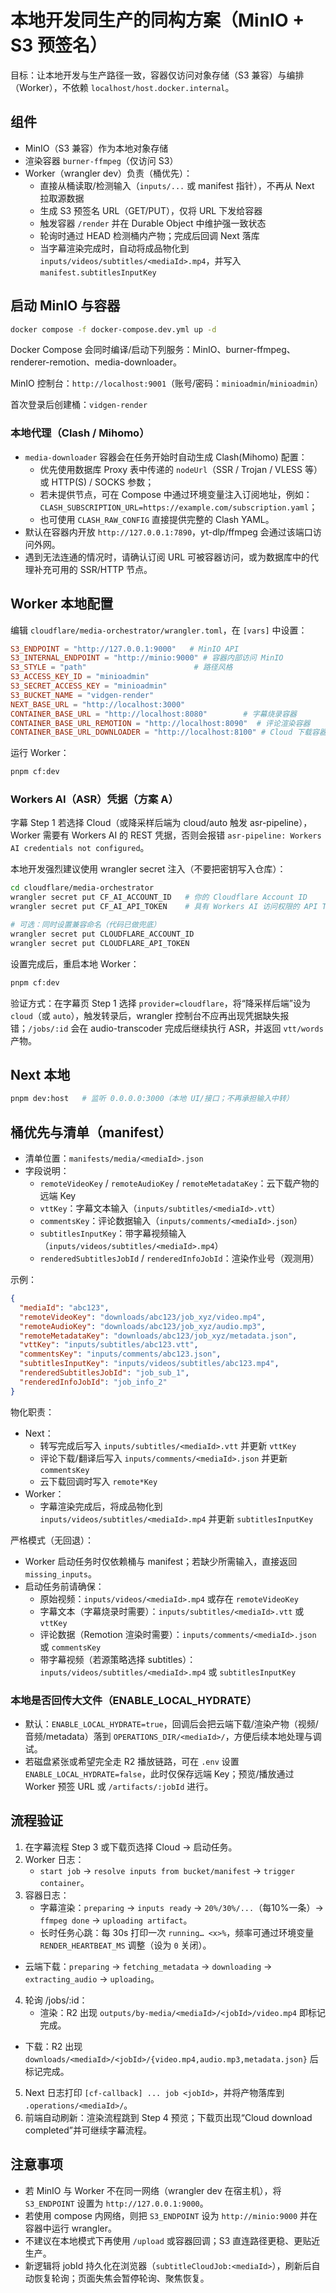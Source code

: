 # 本地开发同生产的同构方案（MinIO + S3 预签名）

目标：让本地开发与生产路径一致，容器仅访问对象存储（S3 兼容）与编排（Worker），不依赖 `localhost/host.docker.internal`。

## 组件

- MinIO（S3 兼容）作为本地对象存储
- 渲染容器 `burner-ffmpeg`（仅访问 S3）
- Worker（wrangler dev）负责（桶优先）：
  - 直接从桶读取/检测输入（`inputs/...` 或 manifest 指针），不再从 Next 拉取源数据
  - 生成 S3 预签名 URL（GET/PUT），仅将 URL 下发给容器
  - 触发容器 `/render` 并在 Durable Object 中维护强一致状态
  - 轮询时通过 HEAD 检测桶内产物；完成后回调 Next 落库
  - 当字幕渲染完成时，自动将成品物化到 `inputs/videos/subtitles/<mediaId>.mp4`，并写入 `manifest.subtitlesInputKey`

## 启动 MinIO 与容器

```bash
docker compose -f docker-compose.dev.yml up -d
```

Docker Compose 会同时编译/启动下列服务：MinIO、burner-ffmpeg、renderer-remotion、media-downloader。

MinIO 控制台：`http://localhost:9001`（账号/密码：`minioadmin`/`minioadmin`）

首次登录后创建桶：`vidgen-render`

### 本地代理（Clash / Mihomo）

- `media-downloader` 容器会在任务开始时自动生成 Clash(Mihomo) 配置：
  - 优先使用数据库 Proxy 表中传递的 `nodeUrl`（SSR / Trojan / VLESS 等）或 HTTP(S) / SOCKS 参数；
  - 若未提供节点，可在 Compose 中通过环境变量注入订阅地址，例如：`CLASH_SUBSCRIPTION_URL=https://example.com/subscription.yaml`；
  - 也可使用 `CLASH_RAW_CONFIG` 直接提供完整的 Clash YAML。
- 默认在容器内开放 `http://127.0.0.1:7890`，yt-dlp/ffmpeg 会通过该端口访问外网。
- 遇到无法连通的情况时，请确认订阅 URL 可被容器访问，或为数据库中的代理补充可用的 SSR/HTTP 节点。

## Worker 本地配置

编辑 `cloudflare/media-orchestrator/wrangler.toml`，在 `[vars]` 中设置：

```toml
S3_ENDPOINT = "http://127.0.0.1:9000"   # MinIO API
S3_INTERNAL_ENDPOINT = "http://minio:9000" # 容器内部访问 MinIO
S3_STYLE = "path"                        # 路径风格
S3_ACCESS_KEY_ID = "minioadmin"
S3_SECRET_ACCESS_KEY = "minioadmin"
S3_BUCKET_NAME = "vidgen-render"
NEXT_BASE_URL = "http://localhost:3000"
CONTAINER_BASE_URL = "http://localhost:8080"        # 字幕烧录容器
CONTAINER_BASE_URL_REMOTION = "http://localhost:8090"  # 评论渲染容器
CONTAINER_BASE_URL_DOWNLOADER = "http://localhost:8100" # Cloud 下载容器
```

运行 Worker：

```bash
pnpm cf:dev
```

### Workers AI（ASR）凭据（方案 A）

字幕 Step 1 若选择 Cloud（或降采样后端为 cloud/auto 触发 asr-pipeline），Worker 需要有 Workers AI 的 REST 凭据，否则会报错 `asr-pipeline: Workers AI credentials not configured`。

本地开发强烈建议使用 wrangler secret 注入（不要把密钥写入仓库）：

```bash
cd cloudflare/media-orchestrator
wrangler secret put CF_AI_ACCOUNT_ID   # 你的 Cloudflare Account ID
wrangler secret put CF_AI_API_TOKEN    # 具有 Workers AI 访问权限的 API Token

# 可选：同时设置兼容命名（代码已做兜底）
wrangler secret put CLOUDFLARE_ACCOUNT_ID
wrangler secret put CLOUDFLARE_API_TOKEN
```

设置完成后，重启本地 Worker：

```bash
pnpm cf:dev
```

验证方式：在字幕页 Step 1 选择 `provider=cloudflare`，将“降采样后端”设为 `cloud`（或 `auto`），触发转录后，wrangler 控制台不应再出现凭据缺失报错；`/jobs/:id` 会在 audio-transcoder 完成后继续执行 ASR，并返回 `vtt/words` 产物。

## Next 本地

```bash
pnpm dev:host   # 监听 0.0.0.0:3000（本地 UI/接口；不再承担输入中转）
```

## 桶优先与清单（manifest）

- 清单位置：`manifests/media/<mediaId>.json`
- 字段说明：
  - `remoteVideoKey` / `remoteAudioKey` / `remoteMetadataKey`：云下载产物的远端 Key
  - `vttKey`：字幕文本输入（`inputs/subtitles/<mediaId>.vtt`）
  - `commentsKey`：评论数据输入（`inputs/comments/<mediaId>.json`）
  - `subtitlesInputKey`：带字幕视频输入（`inputs/videos/subtitles/<mediaId>.mp4`）
  - `renderedSubtitlesJobId` / `renderedInfoJobId`：渲染作业号（观测用）

示例：

```json
{
  "mediaId": "abc123",
  "remoteVideoKey": "downloads/abc123/job_xyz/video.mp4",
  "remoteAudioKey": "downloads/abc123/job_xyz/audio.mp3",
  "remoteMetadataKey": "downloads/abc123/job_xyz/metadata.json",
  "vttKey": "inputs/subtitles/abc123.vtt",
  "commentsKey": "inputs/comments/abc123.json",
  "subtitlesInputKey": "inputs/videos/subtitles/abc123.mp4",
  "renderedSubtitlesJobId": "job_sub_1",
  "renderedInfoJobId": "job_info_2"
}
```

物化职责：
- Next：
  - 转写完成后写入 `inputs/subtitles/<mediaId>.vtt` 并更新 `vttKey`
  - 评论下载/翻译后写入 `inputs/comments/<mediaId>.json` 并更新 `commentsKey`
  - 云下载回调时写入 `remote*Key`
- Worker：
  - 字幕渲染完成后，将成品物化到 `inputs/videos/subtitles/<mediaId>.mp4` 并更新 `subtitlesInputKey`

严格模式（无回退）：
- Worker 启动任务时仅依赖桶与 manifest；若缺少所需输入，直接返回 `missing_inputs`。
- 启动任务前请确保：
  - 原始视频：`inputs/videos/<mediaId>.mp4` 或存在 `remoteVideoKey`
  - 字幕文本（字幕烧录时需要）：`inputs/subtitles/<mediaId>.vtt` 或 `vttKey`
  - 评论数据（Remotion 渲染时需要）：`inputs/comments/<mediaId>.json` 或 `commentsKey`
  - 带字幕视频（若源策略选择 subtitles）：`inputs/videos/subtitles/<mediaId>.mp4` 或 `subtitlesInputKey`

### 本地是否回传大文件（ENABLE_LOCAL_HYDRATE）

- 默认：`ENABLE_LOCAL_HYDRATE=true`，回调后会把云端下载/渲染产物（视频/音频/metadata）落到 `OPERATIONS_DIR/<mediaId>/`，方便后续本地处理与调试。
- 若磁盘紧张或希望完全走 R2 播放链路，可在 `.env` 设置 `ENABLE_LOCAL_HYDRATE=false`，此时仅保存远端 Key；预览/播放通过 Worker 预签 URL 或 `/artifacts/:jobId` 进行。

## 流程验证

1) 在字幕流程 Step 3 或下载页选择 Cloud → 启动任务。
2) Worker 日志：
   - `start job` → `resolve inputs from bucket/manifest` → `trigger container`。
3) 容器日志：
   - 字幕渲染：`preparing` → `inputs ready` → `20%/30%/...`（每10%一条）→ `ffmpeg done` → `uploading artifact`。
   - 长时任务心跳：每 30s 打印一次 `running… <x>%`，频率可通过环境变量 `RENDER_HEARTBEAT_MS` 调整（设为 `0` 关闭）。
- 云端下载：`preparing` → `fetching_metadata` → `downloading` → `extracting_audio` → `uploading`。
4) 轮询 /jobs/:id：
   - 渲染：R2 出现 `outputs/by-media/<mediaId>/<jobId>/video.mp4` 即标记完成。
- 下载：R2 出现 `downloads/<mediaId>/<jobId>/{video.mp4,audio.mp3,metadata.json}` 后标记完成。
5) Next 日志打印 `[cf-callback] ... job <jobId>`，并将产物落库到 `.operations/<mediaId>/`。
6) 前端自动刷新：渲染流程跳到 Step 4 预览；下载页出现“Cloud download completed”并可继续字幕流程。

## 注意事项

- 若 MinIO 与 Worker 不在同一网络（wrangler dev 在宿主机），将 `S3_ENDPOINT` 设置为 `http://127.0.0.1:9000`。
- 若使用 compose 内网络，则把 `S3_ENDPOINT` 设为 `http://minio:9000` 并在容器中运行 wrangler。
- 不建议在本地模式下再使用 `/upload` 或容器回调；S3 直连路径更稳、更贴近生产。
 - 新逻辑将 jobId 持久化在浏览器（`subtitleCloudJob:<mediaId>`），刷新后自动恢复轮询；页面失焦会暂停轮询、聚焦恢复。
